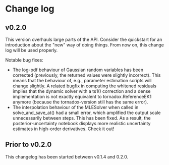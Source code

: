 # Change log

## v0.2.0

This version overhauls large parts of the API. 
Consider the quickstart for an introduction about the "new" way of doing things.
From now on, this change log will be used properly.

Notable bug fixes:

* The log-pdf behaviour of Gaussian random variables has been corrected (previously, the returned values were slightly incorrect).
  This means that the behaviour of, e.g., parameter estimation scripts will change slightly.
  A related bugfix in computing the whitened residuals implies that the dynamic solver with a ts1() correction and a dense implementation is not exactly equivalent 
  to tornadox.ReferenceEK1 anymore (because the tornadox-version still has the same error).
* The interpolation behaviour of the MLESolver when called in solve_and_save_at() had a small error, which amplified the output scale unnecessarily between steps.
  This has been fixed. As a result, the posterior-uncertainty notebook displays more realistic uncertainty estimates in high-order derivatives. Check it out!

## Prior to v0.2.0

This changelog has been started between v0.1.4 and 0.2.0.
